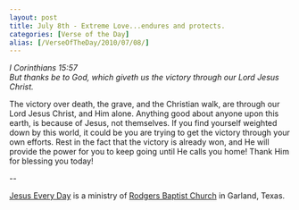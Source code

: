 ```yaml
---
layout: post
title: July 8th - Extreme Love...endures and protects.
categories: [Verse of the Day]
alias: [/VerseOfTheDay/2010/07/08/]
---
```


_I Corinthians 15:57  
But thanks be to God, which giveth us the victory through our Lord
Jesus Christ._

The victory over death, the grave, and the Christian walk, are
through our Lord Jesus Christ, and Him alone. Anything good about
anyone upon this earth, is because of Jesus, not themselves. If you
find yourself weighted down by this world, it could be you are trying
to get the victory through your own efforts. Rest in the fact that the
victory is already won, and He will provide the power for you to keep
going until He calls you home! Thank Him for blessing you today!

 --

<a href=http://jesuseveryday.net>Jesus Every Day</a> is a ministry of <a href=http://rodgersbaptist.net>Rodgers Baptist Church</a> in Garland, Texas.
